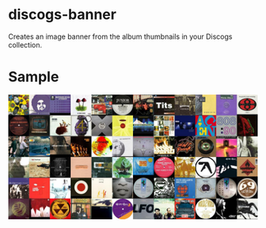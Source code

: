 discogs-banner
==============

Creates an image banner from the album thumbnails in your Discogs collection.

Sample
======
![](https://raw.githubusercontent.com/jesseward/discogs-banner/master/doc/discogs-banner.jpg)
